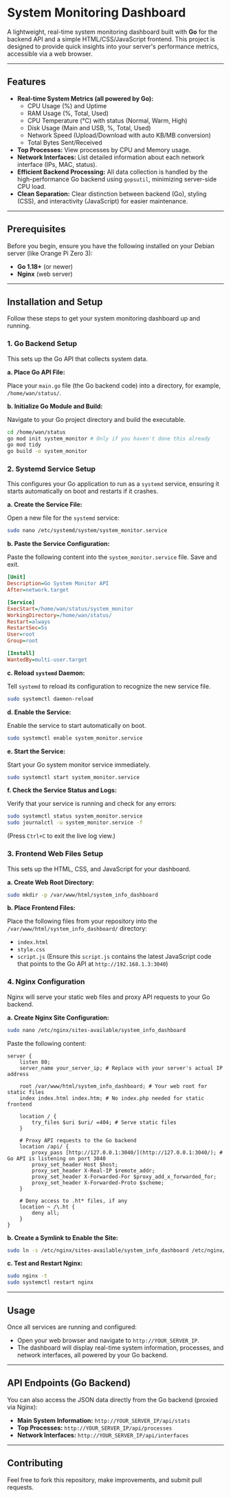 # System Monitoring Dashboard

A lightweight, real-time system monitoring dashboard built with **Go** for the backend API and a simple HTML/CSS/JavaScript frontend. This project is designed to provide quick insights into your server's performance metrics, accessible via a web browser.

---

## Features

* **Real-time System Metrics (all powered by Go):**
    * CPU Usage (%) and Uptime
    * RAM Usage (%, Total, Used)
    * CPU Temperature (°C) with status (Normal, Warm, High)
    * Disk Usage (Main and USB, %, Total, Used)
    * Network Speed (Upload/Download with auto KB/MB conversion)
    * Total Bytes Sent/Received
* **Top Processes:** View processes by CPU and Memory usage.
* **Network Interfaces:** List detailed information about each network interface (IPs, MAC, status).
* **Efficient Backend Processing:** All data collection is handled by the high-performance Go backend using `gopsutil`, minimizing server-side CPU load.
* **Clean Separation:** Clear distinction between backend (Go), styling (CSS), and interactivity (JavaScript) for easier maintenance.

---

## Prerequisites

Before you begin, ensure you have the following installed on your Debian server (like Orange Pi Zero 3):

* **Go 1.18+** (or newer)
* **Nginx** (web server)

---

## Installation and Setup

Follow these steps to get your system monitoring dashboard up and running.

### 1. Go Backend Setup

This sets up the Go API that collects system data.

**a. Place Go API File:**

Place your `main.go` file (the Go backend code) into a directory, for example, `/home/wan/status/`.

**b. Initialize Go Module and Build:**

Navigate to your Go project directory and build the executable.

```bash
cd /home/wan/status
go mod init system_monitor # Only if you haven't done this already
go mod tidy
go build -o system_monitor
```

### 2. Systemd Service Setup

This configures your Go application to run as a `systemd` service, ensuring it starts automatically on boot and restarts if it crashes.

**a. Create the Service File:**

Open a new file for the `systemd` service:

```bash
sudo nano /etc/systemd/system/system_monitor.service
```

**b. Paste the Service Configuration:**

Paste the following content into the `system_monitor.service` file. Save and exit.

```ini
[Unit]
Description=Go System Monitor API
After=network.target

[Service]
ExecStart=/home/wan/status/system_monitor
WorkingDirectory=/home/wan/status/
Restart=always
RestartSec=5s
User=root
Group=root

[Install]
WantedBy=multi-user.target
```

**c. Reload `systemd` Daemon:**

Tell `systemd` to reload its configuration to recognize the new service file.

```bash
sudo systemctl daemon-reload
```

**d. Enable the Service:**

Enable the service to start automatically on boot.

```bash
sudo systemctl enable system_monitor.service
```

**e. Start the Service:**

Start your Go system monitor service immediately.

```bash
sudo systemctl start system_monitor.service
```

**f. Check the Service Status and Logs:**

Verify that your service is running and check for any errors:

```bash
sudo systemctl status system_monitor.service
sudo journalctl -u system_monitor.service -f
```
(Press `Ctrl+C` to exit the live log view.)

### 3. Frontend Web Files Setup

This sets up the HTML, CSS, and JavaScript for your dashboard.

**a. Create Web Root Directory:**

```bash
sudo mkdir -p /var/www/html/system_info_dashboard
```

**b. Place Frontend Files:**

Place the following files from your repository into the `/var/www/html/system_info_dashboard/` directory:

* `index.html`
* `style.css`
* `script.js` (Ensure this `script.js` contains the latest JavaScript code that points to the Go API at `http://192.168.1.3:3040`)

### 4. Nginx Configuration

Nginx will serve your static web files and proxy API requests to your Go backend.

**a. Create Nginx Site Configuration:**

```bash
sudo nano /etc/nginx/sites-available/system_info_dashboard
```

Paste the following content:

```nginx
server {
    listen 80;
    server_name your_server_ip; # Replace with your server's actual IP address

    root /var/www/html/system_info_dashboard; # Your web root for static files
    index index.html index.htm; # No index.php needed for static frontend

    location / {
        try_files $uri $uri/ =404; # Serve static files
    }

    # Proxy API requests to the Go backend
    location /api/ {
        proxy_pass [http://127.0.0.1:3040/](http://127.0.0.1:3040/); # Go API is listening on port 3040
        proxy_set_header Host $host;
        proxy_set_header X-Real-IP $remote_addr;
        proxy_set_header X-Forwarded-For $proxy_add_x_forwarded_for;
        proxy_set_header X-Forwarded-Proto $scheme;
    }

    # Deny access to .ht* files, if any
    location ~ /\.ht {
        deny all;
    }
}
```

**b. Create a Symlink to Enable the Site:**

```bash
sudo ln -s /etc/nginx/sites-available/system_info_dashboard /etc/nginx/sites-enabled/
```

**c. Test and Restart Nginx:**

```bash
sudo nginx -t
sudo systemctl restart nginx
```

---

## Usage

Once all services are running and configured:

* Open your web browser and navigate to `http://YOUR_SERVER_IP`.
* The dashboard will display real-time system information, processes, and network interfaces, all powered by your Go backend.

---

## API Endpoints (Go Backend)

You can also access the JSON data directly from the Go backend (proxied via Nginx):

* **Main System Information:** `http://YOUR_SERVER_IP/api/stats`
* **Top Processes:** `http://YOUR_SERVER_IP/api/processes`
* **Network Interfaces:** `http://YOUR_SERVER_IP/api/interfaces`

---

## Contributing

Feel free to fork this repository, make improvements, and submit pull requests.
